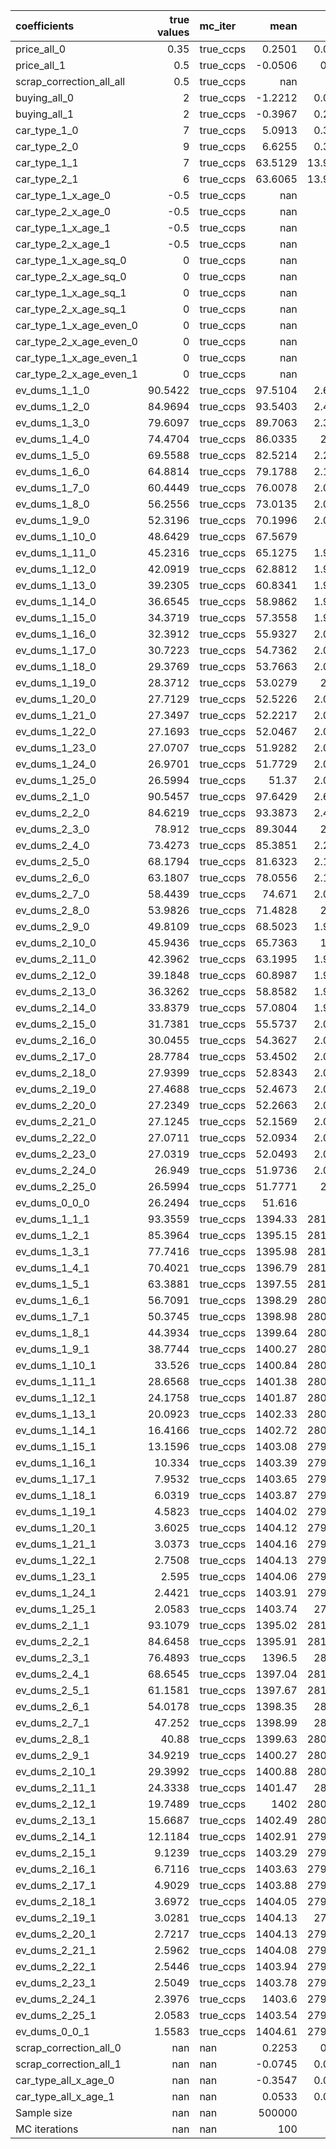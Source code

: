 | coefficients             |   true values | mc_iter   |        mean |      std |     p2.5 |     p97.5 |
|:-------------------------|--------------:|:----------|------------:|---------:|---------:|----------:|
| price_all_0              |        0.35   | true_ccps |      0.2501 |   0.0123 |   0.226  |    0.2708 |
| price_all_1              |        0.5    | true_ccps |     -0.0506 |   0.022  |  -0.0988 |   -0.0098 |
| scrap_correction_all_all |        0.5    | true_ccps |    nan      | nan      | nan      |  nan      |
| buying_all_0             |        2      | true_ccps |     -1.2212 |   0.0666 |  -1.3384 |   -1.0976 |
| buying_all_1             |        2      | true_ccps |     -0.3967 |   0.2059 |  -0.8963 |   -0.1509 |
| car_type_1_0             |        7      | true_ccps |      5.0913 |   0.3148 |   4.4965 |    5.6071 |
| car_type_2_0             |        9      | true_ccps |      6.6255 |   0.3191 |   6.0214 |    7.1543 |
| car_type_1_1             |        7      | true_ccps |     63.5129 |  13.9594 |  31.0919 |   82.6258 |
| car_type_2_1             |        6      | true_ccps |     63.6065 |  13.9394 |  31.2487 |   82.6939 |
| car_type_1_x_age_0       |       -0.5    | true_ccps |    nan      | nan      | nan      |  nan      |
| car_type_2_x_age_0       |       -0.5    | true_ccps |    nan      | nan      | nan      |  nan      |
| car_type_1_x_age_1       |       -0.5    | true_ccps |    nan      | nan      | nan      |  nan      |
| car_type_2_x_age_1       |       -0.5    | true_ccps |    nan      | nan      | nan      |  nan      |
| car_type_1_x_age_sq_0    |        0      | true_ccps |    nan      | nan      | nan      |  nan      |
| car_type_2_x_age_sq_0    |        0      | true_ccps |    nan      | nan      | nan      |  nan      |
| car_type_1_x_age_sq_1    |        0      | true_ccps |    nan      | nan      | nan      |  nan      |
| car_type_2_x_age_sq_1    |        0      | true_ccps |    nan      | nan      | nan      |  nan      |
| car_type_1_x_age_even_0  |        0      | true_ccps |    nan      | nan      | nan      |  nan      |
| car_type_2_x_age_even_0  |        0      | true_ccps |    nan      | nan      | nan      |  nan      |
| car_type_1_x_age_even_1  |        0      | true_ccps |    nan      | nan      | nan      |  nan      |
| car_type_2_x_age_even_1  |        0      | true_ccps |    nan      | nan      | nan      |  nan      |
| ev_dums_1_1_0            |       90.5422 | true_ccps |     97.5104 |   2.6121 |  92.1663 |  102.256  |
| ev_dums_1_2_0            |       84.9694 | true_ccps |     93.5403 |   2.4888 |  88.5815 |   98.0754 |
| ev_dums_1_3_0            |       79.6097 | true_ccps |     89.7063 |   2.3745 |  85.0926 |   94.0386 |
| ev_dums_1_4_0            |       74.4704 | true_ccps |     86.0335 |   2.283  |  81.7646 |   90.1802 |
| ev_dums_1_5_0            |       69.5588 | true_ccps |     82.5214 |   2.2035 |  78.5258 |   86.4328 |
| ev_dums_1_6_0            |       64.8814 | true_ccps |     79.1788 |   2.1342 |  75.5166 |   82.9118 |
| ev_dums_1_7_0            |       60.4449 | true_ccps |     76.0078 |   2.0784 |  72.6449 |   79.6006 |
| ev_dums_1_8_0            |       56.2556 | true_ccps |     73.0135 |   2.0365 |  69.764  |   76.5299 |
| ev_dums_1_9_0            |       52.3196 | true_ccps |     70.1996 |   2.0078 |  66.9776 |   73.7122 |
| ev_dums_1_10_0           |       48.6429 | true_ccps |     67.5679 |   1.99   |  64.3659 |   71.1474 |
| ev_dums_1_11_0           |       45.2316 | true_ccps |     65.1275 |   1.9856 |  61.9092 |   68.7641 |
| ev_dums_1_12_0           |       42.0919 | true_ccps |     62.8812 |   1.9755 |  59.585  |   66.5588 |
| ev_dums_1_13_0           |       39.2305 | true_ccps |     60.8341 |   1.9792 |  57.4788 |   64.5633 |
| ev_dums_1_14_0           |       36.6545 | true_ccps |     58.9862 |   1.9863 |  55.5405 |   62.7067 |
| ev_dums_1_15_0           |       34.3719 | true_ccps |     57.3558 |   1.9958 |  53.8513 |   61.0665 |
| ev_dums_1_16_0           |       32.3912 | true_ccps |     55.9327 |   2.0019 |  52.4232 |   59.6186 |
| ev_dums_1_17_0           |       30.7223 | true_ccps |     54.7362 |   2.0166 |  51.1938 |   58.428  |
| ev_dums_1_18_0           |       29.3769 | true_ccps |     53.7663 |   2.0242 |  50.1632 |   57.4638 |
| ev_dums_1_19_0           |       28.3712 | true_ccps |     53.0279 |   2.029  |  49.4013 |   56.7478 |
| ev_dums_1_20_0           |       27.7129 | true_ccps |     52.5226 |   2.0411 |  48.8783 |   56.2357 |
| ev_dums_1_21_0           |       27.3497 | true_ccps |     52.2217 |   2.0441 |  48.5864 |   55.9401 |
| ev_dums_1_22_0           |       27.1693 | true_ccps |     52.0467 |   2.0424 |  48.402  |   55.7198 |
| ev_dums_1_23_0           |       27.0707 | true_ccps |     51.9282 |   2.0415 |  48.3502 |   55.6573 |
| ev_dums_1_24_0           |       26.9701 | true_ccps |     51.7729 |   2.0485 |  48.1575 |   55.5351 |
| ev_dums_1_25_0           |       26.5994 | true_ccps |     51.37   |   2.0149 |  47.8729 |   55.0922 |
| ev_dums_2_1_0            |       90.5457 | true_ccps |     97.6429 |   2.6048 |  92.3087 |  102.386  |
| ev_dums_2_2_0            |       84.6219 | true_ccps |     93.3873 |   2.4789 |  88.4426 |   97.9183 |
| ev_dums_2_3_0            |       78.912  | true_ccps |     89.3044 |   2.362  |  84.7545 |   93.6071 |
| ev_dums_2_4_0            |       73.4273 | true_ccps |     85.3851 |   2.2589 |  81.1887 |   89.4582 |
| ev_dums_2_5_0            |       68.1794 | true_ccps |     81.6323 |   2.1785 |  77.7663 |   85.4945 |
| ev_dums_2_6_0            |       63.1807 | true_ccps |     78.0556 |   2.1118 |  74.501  |   81.7406 |
| ev_dums_2_7_0            |       58.4439 | true_ccps |     74.671  |   2.0588 |  71.4034 |   78.2355 |
| ev_dums_2_8_0            |       53.9826 | true_ccps |     71.4828 |   2.018  |  68.2665 |   74.9936 |
| ev_dums_2_9_0            |       49.8109 | true_ccps |     68.5023 |   1.9919 |  65.3109 |   72.0467 |
| ev_dums_2_10_0           |       45.9436 | true_ccps |     65.7363 |   1.982  |  62.5226 |   69.356  |
| ev_dums_2_11_0           |       42.3962 | true_ccps |     63.1995 |   1.9739 |  59.8959 |   66.8725 |
| ev_dums_2_12_0           |       39.1848 | true_ccps |     60.8987 |   1.9782 |  57.5218 |   64.6429 |
| ev_dums_2_13_0           |       36.3262 | true_ccps |     58.8582 |   1.9877 |  55.4271 |   62.5675 |
| ev_dums_2_14_0           |       33.8379 | true_ccps |     57.0804 |   1.9959 |  53.5703 |   60.7522 |
| ev_dums_2_15_0           |       31.7381 | true_ccps |     55.5737 |   2.0098 |  52.0192 |   59.2589 |
| ev_dums_2_16_0           |       30.0455 | true_ccps |     54.3627 |   2.0182 |  50.7823 |   58.0388 |
| ev_dums_2_17_0           |       28.7784 | true_ccps |     53.4502 |   2.0314 |  49.8376 |   57.1737 |
| ev_dums_2_18_0           |       27.9399 | true_ccps |     52.8343 |   2.0353 |  49.2015 |   56.5245 |
| ev_dums_2_19_0           |       27.4688 | true_ccps |     52.4673 |   2.0422 |  48.828  |   56.1846 |
| ev_dums_2_20_0           |       27.2349 | true_ccps |     52.2663 |   2.0461 |  48.6116 |   55.9827 |
| ev_dums_2_21_0           |       27.1245 | true_ccps |     52.1569 |   2.0458 |  48.5246 |   55.8652 |
| ev_dums_2_22_0           |       27.0711 | true_ccps |     52.0934 |   2.0431 |  48.466  |   55.8012 |
| ev_dums_2_23_0           |       27.0319 | true_ccps |     52.0493 |   2.0464 |  48.4074 |   55.7775 |
| ev_dums_2_24_0           |       26.949  | true_ccps |     51.9736 |   2.0468 |  48.3446 |   55.6823 |
| ev_dums_2_25_0           |       26.5994 | true_ccps |     51.7771 |   2.049  |  48.1311 |   55.4809 |
| ev_dums_0_0_0            |       26.2494 | true_ccps |     51.616  |   2.05   |  47.9578 |   55.3521 |
| ev_dums_1_1_1            |       93.3559 | true_ccps |   1394.33   | 281.794  | 745.825  | 1780.06   |
| ev_dums_1_2_1            |       85.3964 | true_ccps |   1395.15   | 281.637  | 747.516  | 1780.61   |
| ev_dums_1_3_1            |       77.7416 | true_ccps |   1395.98   | 281.429  | 749.169  | 1781.13   |
| ev_dums_1_4_1            |       70.4021 | true_ccps |   1396.79   | 281.247  | 750.818  | 1781.59   |
| ev_dums_1_5_1            |       63.3881 | true_ccps |   1397.55   | 281.089  | 752.294  | 1782.1    |
| ev_dums_1_6_1            |       56.7091 | true_ccps |   1398.29   | 280.918  | 753.738  | 1782.6    |
| ev_dums_1_7_1            |       50.3745 | true_ccps |   1398.98   | 280.773  | 755.033  | 1783      |
| ev_dums_1_8_1            |       44.3934 | true_ccps |   1399.64   | 280.636  | 756.296  | 1783.37   |
| ev_dums_1_9_1            |       38.7744 | true_ccps |   1400.27   | 280.494  | 757.652  | 1783.78   |
| ev_dums_1_10_1           |       33.526  | true_ccps |   1400.84   | 280.378  | 758.705  | 1784.23   |
| ev_dums_1_11_1           |       28.6568 | true_ccps |   1401.38   | 280.286  | 759.693  | 1784.56   |
| ev_dums_1_12_1           |       24.1758 | true_ccps |   1401.87   | 280.171  | 760.699  | 1784.85   |
| ev_dums_1_13_1           |       20.0923 | true_ccps |   1402.33   | 280.087  | 761.56   | 1785.18   |
| ev_dums_1_14_1           |       16.4166 | true_ccps |   1402.72   | 280.006  | 762.361  | 1785.45   |
| ev_dums_1_15_1           |       13.1596 | true_ccps |   1403.08   | 279.927  | 763.072  | 1785.63   |
| ev_dums_1_16_1           |       10.334  | true_ccps |   1403.39   | 279.857  | 763.686  | 1785.81   |
| ev_dums_1_17_1           |        7.9532 | true_ccps |   1403.65   | 279.815  | 764.097  | 1785.99   |
| ev_dums_1_18_1           |        6.0319 | true_ccps |   1403.87   | 279.766  | 764.561  | 1786.09   |
| ev_dums_1_19_1           |        4.5823 | true_ccps |   1404.02   | 279.725  | 764.915  | 1786.26   |
| ev_dums_1_20_1           |        3.6025 | true_ccps |   1404.12   | 279.714  | 765.001  | 1786.26   |
| ev_dums_1_21_1           |        3.0373 | true_ccps |   1404.16   | 279.685  | 765.184  | 1786.25   |
| ev_dums_1_22_1           |        2.7508 | true_ccps |   1404.13   | 279.682  | 765.199  | 1786.26   |
| ev_dums_1_23_1           |        2.595  | true_ccps |   1404.06   | 279.703  | 765.074  | 1786.16   |
| ev_dums_1_24_1           |        2.4421 | true_ccps |   1403.91   | 279.707  | 764.999  | 1785.98   |
| ev_dums_1_25_1           |        2.0583 | true_ccps |   1403.74   | 279.73   | 764.593  | 1785.95   |
| ev_dums_2_1_1            |       93.1079 | true_ccps |   1395.02   | 281.974  | 746.424  | 1780.46   |
| ev_dums_2_2_1            |       84.6458 | true_ccps |   1395.91   | 281.707  | 748.183  | 1781.03   |
| ev_dums_2_3_1            |       76.4893 | true_ccps |   1396.5    | 281.58   | 749.389  | 1781.77   |
| ev_dums_2_4_1            |       68.6545 | true_ccps |   1397.04   | 281.385  | 750.667  | 1781.94   |
| ev_dums_2_5_1            |       61.1581 | true_ccps |   1397.67   | 281.203  | 752.158  | 1782.31   |
| ev_dums_2_6_1            |       54.0178 | true_ccps |   1398.35   | 281.01   | 753.692  | 1782.59   |
| ev_dums_2_7_1            |       47.252  | true_ccps |   1398.99   | 280.84   | 755.008  | 1783.13   |
| ev_dums_2_8_1            |       40.88   | true_ccps |   1399.63   | 280.652  | 756.614  | 1783.4    |
| ev_dums_2_9_1            |       34.9219 | true_ccps |   1400.27   | 280.484  | 757.91   | 1783.77   |
| ev_dums_2_10_1           |       29.3992 | true_ccps |   1400.88   | 280.355  | 758.918  | 1784.15   |
| ev_dums_2_11_1           |       24.3338 | true_ccps |   1401.47   | 280.23   | 760.096  | 1784.56   |
| ev_dums_2_12_1           |       19.7489 | true_ccps |   1402      | 280.113  | 761.142  | 1784.87   |
| ev_dums_2_13_1           |       15.6687 | true_ccps |   1402.49   | 280.005  | 762.09   | 1785.16   |
| ev_dums_2_14_1           |       12.1184 | true_ccps |   1402.91   | 279.921  | 762.875  | 1785.45   |
| ev_dums_2_15_1           |        9.1239 | true_ccps |   1403.29   | 279.854  | 763.611  | 1785.66   |
| ev_dums_2_16_1           |        6.7116 | true_ccps |   1403.63   | 279.793  | 764.174  | 1785.94   |
| ev_dums_2_17_1           |        4.9029 | true_ccps |   1403.88   | 279.741  | 764.731  | 1786.04   |
| ev_dums_2_18_1           |        3.6972 | true_ccps |   1404.05   | 279.709  | 764.958  | 1786.16   |
| ev_dums_2_19_1           |        3.0281 | true_ccps |   1404.13   | 279.69   | 765.151  | 1786.22   |
| ev_dums_2_20_1           |        2.7217 | true_ccps |   1404.13   | 279.689  | 765.208  | 1786.31   |
| ev_dums_2_21_1           |        2.5962 | true_ccps |   1404.08   | 279.693  | 765.133  | 1786.17   |
| ev_dums_2_22_1           |        2.5446 | true_ccps |   1403.94   | 279.703  | 765.032  | 1786.02   |
| ev_dums_2_23_1           |        2.5049 | true_ccps |   1403.78   | 279.724  | 764.73   | 1785.9    |
| ev_dums_2_24_1           |        2.3976 | true_ccps |   1403.6    | 279.757  | 764.534  | 1785.74   |
| ev_dums_2_25_1           |        2.0583 | true_ccps |   1403.54   | 279.802  | 764.398  | 1785.89   |
| ev_dums_0_0_1            |        1.5583 | true_ccps |   1404.61   | 279.641  | 765.787  | 1786.67   |
| scrap_correction_all_0   |      nan      | nan       |      0.2253 |   0.067  |   0.0825 |    0.3365 |
| scrap_correction_all_1   |      nan      | nan       |     -0.0745 |   0.0955 |  -0.2456 |    0.1211 |
| car_type_all_x_age_0     |      nan      | nan       |     -0.3547 |   0.0173 |  -0.3837 |   -0.3219 |
| car_type_all_x_age_1     |      nan      | nan       |      0.0533 |   0.0243 |   0.0075 |    0.1071 |
| Sample size              |      nan      | nan       | 500000      | nan      | nan      |  nan      |
| MC iterations            |      nan      | nan       |    100      | nan      | nan      |  nan      |